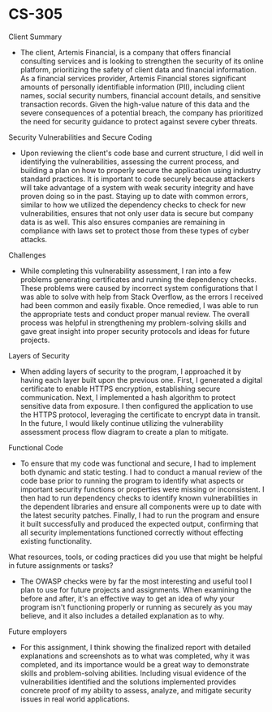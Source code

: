 # CS-305

Client Summary
- The client, Artemis Financial, is a company that offers financial consulting services and is looking to strengthen the security of its online platform, prioritizing the safety of client data and financial information. As a financial services provider, Artemis Financial stores significant amounts of personally identifiable information (PII), including client names, social security numbers, financial account details, and sensitive transaction records. Given the high-value nature of this data and the severe consequences of a potential breach, the company has prioritized the need for  security guidance to protect against severe cyber threats.

Security Vulnerabilities and Secure Coding
- Upon reviewing the client's code base and current structure, I did well in identifying the vulnerabilities, assessing the current process, and building a plan on how to properly secure the application using industry standard practices. It is important to code securely because attackers will take advantage of a system with weak security integrity and have proven doing so in the past. Staying up to date with common errors, similar to how we utilized the dependency checks to check for new vulnerabilities, ensures that not only user data is secure but company data is as well. This also ensures companies are remaining in compliance with laws set to protect those from these types of cyber attacks.

Challenges
- While completing this vulnerability assessment, I ran into a few problems generating certificates and running the dependency checks. These problems were caused by incorrect system configurations that I was able to solve with help from Stack Overflow, as the errors I received had been common and easily fixable. Once remedied, I was able to run the appropriate tests and conduct proper manual review. The overall process was helpful in strengthening my problem-solving skills and gave great insight into proper security protocols and ideas for future projects.

Layers of Security
- When adding layers of security to the program, I approached it by having each layer built upon the previous one. First, I generated a digital certificate to enable HTTPS encryption, establishing secure communication. Next, I implemented a hash algorithm to protect sensitive data from exposure. I then configured the application to use the HTTPS protocol, leveraging the certificate to encrypt data in transit. In the future, I would likely continue utilizing the vulnerability assessment process flow diagram to create a plan to mitigate.
 
Functional Code
- To ensure that my code was functional and secure, I had to implement both dynamic and static testing. I had to conduct a manual review of the code base prior to running the program to identify what aspects or important security functions or properties were missing or inconsistent. I then had to run dependency checks to identify known vulnerabilities in the dependent libraries and ensure all components were up to date with the latest security patches. Finally, I had to run the program and ensure it built successfully and produced the expected output, confirming that all security implementations functioned correctly without effecting existing functionality.

What resources, tools, or coding practices did you use that might be helpful in future assignments or tasks?
- The OWASP checks were by far the most interesting and useful tool I plan to use for future projects and assignments. When examining the before and after, it's an effective way to get an idea of why your program isn't functioning properly or running as securely as you may believe, and it also includes a detailed explanation as to why.

Future employers
- For this assignment, I think showing the finalized report with detailed explanations and screenshots as to what was completed, why it was completed, and its importance would be a great way to demonstrate skills and problem-solving abilities. Including visual evidence of the vulnerabilities identified and the solutions implemented provides concrete proof of my ability to assess, analyze, and mitigate security issues in real world applications.

